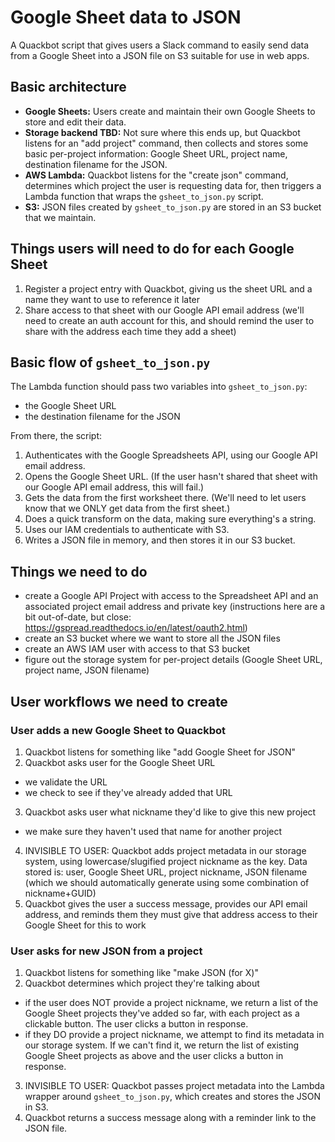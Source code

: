 # Google Sheet data to JSON

A Quackbot script that gives users a Slack command to easily send data from a Google Sheet into a JSON file on S3 suitable for use in web apps.

## Basic architecture

* **Google Sheets:** Users create and maintain their own Google Sheets to store and edit their data.
* **Storage backend TBD:** Not sure where this ends up, but Quackbot listens for an "add project" command, then collects and stores some basic per-project information: Google Sheet URL, project name, destination filename for the JSON.
* **AWS Lambda:** Quackbot listens for the "create json" command, determines which project the user is requesting data for, then triggers a Lambda function that wraps the `gsheet_to_json.py` script.
* **S3:** JSON files created by `gsheet_to_json.py` are stored in an S3 bucket that we maintain.

## Things users will need to do for each Google Sheet

1) Register a project entry with Quackbot, giving us the sheet URL and a name they want to use to reference it later
2) Share access to that sheet with our Google API email address (we'll need to create an auth account for this, and should remind the user to share with the address each time they add a sheet)

## Basic flow of `gsheet_to_json.py`

The Lambda function should pass two variables into `gsheet_to_json.py`:

* the Google Sheet URL
* the destination filename for the JSON

From there, the script:

1) Authenticates with the Google Spreadsheets API, using our Google API email address.
2) Opens the Google Sheet URL. (If the user hasn't shared that sheet with our Google API email address, this will fail.)
3) Gets the data from the first worksheet there. (We'll need to let users know that we ONLY get data from the first sheet.)
4) Does a quick transform on the data, making sure everything's a string.
5) Uses our IAM credentials to authenticate with S3.
6) Writes a JSON file in memory, and then stores it in our S3 bucket.

## Things we need to do

* create a Google API Project with access to the Spreadsheet API and an associated project email address and private key (instructions here are a bit out-of-date, but close: https://gspread.readthedocs.io/en/latest/oauth2.html)
* create an S3 bucket where we want to store all the JSON files
* create an AWS IAM user with access to that S3 bucket
* figure out the storage system for per-project details (Google Sheet URL, project name, JSON filename)

## User workflows we need to create

### User adds a new Google Sheet to Quackbot

1) Quackbot listens for something like "add Google Sheet for JSON"
2) Quackbot asks user for the Google Sheet URL
- we validate the URL
- we check to see if they've already added that URL
3) Quackbot asks user what nickname they'd like to give this new project
- we make sure they haven't used that name for another project
4) INVISIBLE TO USER: Quackbot adds project metadata in our storage system, using lowercase/slugified project nickname as the key. Data stored is: user, Google Sheet URL, project nickname, JSON filename (which we should automatically generate using some combination of nickname+GUID)
5) Quackbot gives the user a success message, provides our API email address, and reminds them they must give that address access to their Google Sheet for this to work

### User asks for new JSON from a project

1) Quackbot listens for something like "make JSON (for X)"
2) Quackbot determines which project they're talking about
- if the user does NOT provide a project nickname, we return a list of the Google Sheet projects they've added so far, with each project as a clickable button. The user clicks a button in response.
- if they DO provide a project nickname, we attempt to find its metadata in our storage system. If we can't find it, we return the list of existing Google Sheet projects as above and the user clicks a button in response.
3) INVISIBLE TO USER: Quackbot passes project metadata into the Lambda wrapper around `gsheet_to_json.py`, which creates and stores the JSON in S3.
4) Quackbot returns a success message along with a reminder link to the JSON file.

